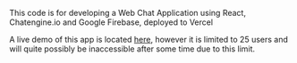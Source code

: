 This code is for developing a Web Chat Application using React, Chatengine.io and Google Firebase, deployed to Vercel

A live demo of this app is located [here](), however it is limited to 25 users and will quite possibly be inaccessible after some time due to this limit. 
